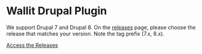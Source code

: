 # Wallit Drupal Plugin

We support Drupal 7 and Drupal 8.  On the [releases](https://github.com/wallit/drupal-wallit/releases) page, please
choose the release that matches your version.  Note the tag prefix (7.x, 8.x).

[Access the Releases](https://github.com/wallit/drupal-wallit/releases)
